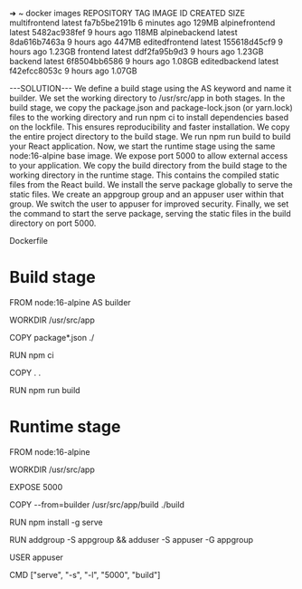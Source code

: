 ➜  ~ docker images
REPOSITORY       TAG       IMAGE ID       CREATED         SIZE
multifrontend    latest    fa7b5be2191b   6 minutes ago   129MB
alpinefrontend   latest    5482ac938fef   9 hours ago     118MB
alpinebackend    latest    8da616b7463a   9 hours ago     447MB
editedfrontend   latest    155618d45cf9   9 hours ago     1.23GB
frontend         latest    ddf2fa95b9d3   9 hours ago     1.23GB
backend          latest    6f8504bb6586   9 hours ago     1.08GB
editedbackend    latest    f42efcc8053c   9 hours ago     1.07GB


---SOLUTION---
We define a build stage using the AS keyword and name it builder.
We set the working directory to /usr/src/app in both stages.
In the build stage, we copy the package.json and package-lock.json (or yarn.lock) files to the working directory and run npm ci to install dependencies based on the lockfile. This ensures reproducibility and faster installation.
We copy the entire project directory to the build stage.
We run npm run build to build your React application.
Now, we start the runtime stage using the same node:16-alpine base image.
We expose port 5000 to allow external access to your application.
We copy the build directory from the build stage to the working directory in the runtime stage. This contains the compiled static files from the React build.
We install the serve package globally to serve the static files.
We create an appgroup group and an appuser user within that group.
We switch the user to appuser for improved security.
Finally, we set the command to start the serve package, serving the static files in the build directory on port 5000.


Dockerfile


# Build stage
FROM node:16-alpine AS builder

WORKDIR /usr/src/app

COPY package*.json ./

RUN npm ci

COPY . .

RUN npm run build

# Runtime stage
FROM node:16-alpine

WORKDIR /usr/src/app

EXPOSE 5000

COPY --from=builder /usr/src/app/build ./build

RUN npm install -g serve

RUN addgroup -S appgroup && adduser -S appuser -G appgroup

USER appuser

CMD ["serve", "-s", "-l", "5000", "build"]
